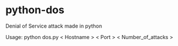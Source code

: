 # python-dos
Denial of Service attack made in python

Usage: python dos.py < Hostname > < Port > < Number_of_attacks >
